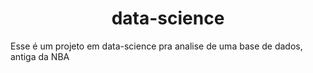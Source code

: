 <h1 align='center'>data-science</h1>
<p>Esse é um projeto em data-science pra analise de uma base de dados, antiga da NBA</p>
